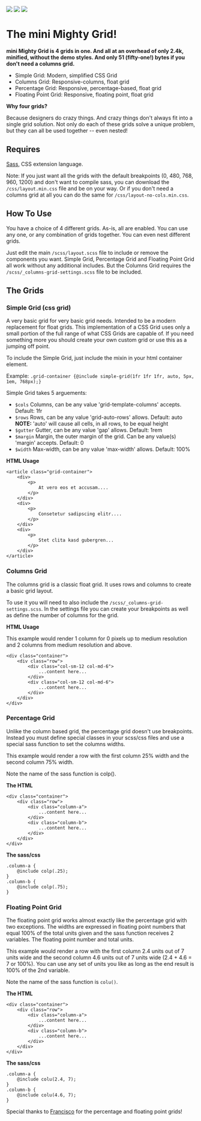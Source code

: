 ![](https://img.shields.io/github/release/digi-brains/mini-Mighty-Grid.svg?style=flat-square)
![](https://img.shields.io/github/license/digi-brains/mini-Mighty-Grid.svg?style=flat-square)
![](https://img.shields.io/github/issues/digi-brains/mini-Mighty-Grid.svg?style=flat-square)

# The mini Mighty Grid! #

**mini Mighty Grid is 4 grids in one. And all at an overhead of only 2.4k, minified, without the demo styles. And only 51 (fifty-one!) bytes if you don't need a columns grid.**

- Simple Grid: Modern, simplified CSS Grid
- Columns Grid: Responsive-columns, float grid
- Percentage Grid: Responsive, percentage-based, float grid
- Floating Point Grid: Responsive, floating point, float grid

**Why four grids?**

Because designers do crazy things. And crazy things don't always fit into a single grid solution. Not only do each of these grids solve a unique problem, but they can all be used together -- even nested!

## Requires ##

[Sass](http://sass-lang.com/), CSS extension language.

Note: If you just want all the grids with the default breakpoints (0, 480, 768, 960, 1200) and don't want to compile sass, you can download the `/css/layout.min.css` file and be on your way. Or if you don't need a columns grid at all you can do the same for `/css/layout-no-cols.min.css`.

## How To Use ##

You have a choice of 4 different grids. As-is, all are enabled. You can use any one, or any combination of grids together. You can even nest different grids.

Just edit the main `/scss/layout.scss` file to include or remove the components you want. Simple Grid, Percentage Grid and Floating Point Grid all work without any additional includes. But the Columns Grid requires the `/scss/_columns-grid-settings.scss` file to be included.


## The Grids ##

### Simple Grid (css grid) ###

A very basic grid for very basic grid needs. Intended to be a modern replacement for float grids. This implementation of a CSS Grid uses only a small portion of the full range of what CSS Grids are capable of. If you need something more you should create your own custom grid or use this as a jumping off point.

To include the Simple Grid, just include the mixin in your html container element.

Example: `.grid-container {@include simple-grid(1fr 1fr 1fr, auto, 5px, 1em, 768px);}`

Simple Grid takes 5 arguements:
- `$cols`    Columns, can be any value 'grid-template-columns' accepts. Default: 1fr
- `$rows`    Rows, can be any value 'grid-auto-rows' allows. Default: auto **NOTE:** 'auto' will cause all cells, in all rows, to be equal height
- `$gutter`  Gutter, can be any value 'gap' allows. Default: 1rem
- `$margin`  Margin, the outer margin of the grid. Can be any value(s) 'margin' accepts. Default: 0
- `$width`   Max-width, can be any value 'max-width' allows. Default: 100%

**HTML Usage**

```
<article class="grid-container">
    <div>
        <p>
            At vero eos et accusam....
        </p>
    </div>
    <div>
        <p>
            Consetetur sadipscing elitr....
        </p>
    </div>
    <div>
        <p>
            Stet clita kasd gubergren...
        </p>
    </div>
</article>
```

### Columns Grid ###

The columns grid is a classic float grid. It uses rows and columns to create a basic grid layout.

To use it you will need to also include the `/scss/_columns-grid-settings.scss`. In the settings file you can create your breakpoints as well as define the number of columns for the grid.



**HTML Usage**

This example would render 1 column for 0 pixels up to medium resolution and 2 columns from medium resolution and above.

```
<div class="container">
    <div class="row">
        <div class="col-sm-12 col-md-6">
            ...content here...
        </div>
        <div class="col-sm-12 col-md-6">
            ...content here...
        </div>
    </div>
</div>
```

### Percentage Grid ###

Unlike the column based grid, the percentage grid doesn't use breakpoints. Instead you must define special classes in your scss/css files and use a special sass function to set the columns widths.

This example would render a row with the first column 25% width and the second column 75% width.

Note the name of the sass function is colp().

**The HTML**
```
<div class="container">
    <div class="row">
        <div class="column-a">
            ...content here...
        </div>
        <div class="column-b">
            ...content here...
        </div>
    </div>
</div>
```

**The sass/css**
```
.column-a {
    @include colp(.25);
}
.column-b {
    @include colp(.75);
}
```

### Floating Point Grid ###

The floating point grid works almost exactly like the percentage grid with two exceptions. The widths are expressed in floating point numbers that equal 100% of the total units given and the sass function receives 2 variables. The floating point number and total units.

This example would render a row with the first column 2.4 units out of 7 units wide and the second column 4.6 units out of 7 units wide (2.4 + 4.6 = 7 or 100%). You can use any set of units you like as long as the end result is 100% of the 2nd variable.

Note the name of the sass function is `colu()`.

**The HTML**
```
<div class="container">
    <div class="row">
        <div class="column-a">
            ...content here...
        </div>
        <div class="column-b">
            ...content here...
        </div>
    </div>
</div>
```

**The sass/css**
```
.column-a {
    @include colu(2.4, 7);
}
.column-b {
    @include colu(4.6, 7);
}
```

Special thanks to [Francisco](https://github.com/dospuntocero) for the percentage and floating point grids!